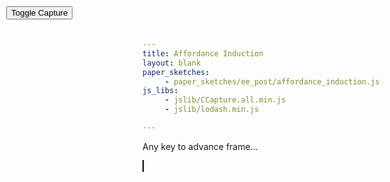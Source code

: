 ```yaml
---
title: Affordance Induction
layout: blank
paper_sketches:
     - paper_sketches/ee_post/affordance_induction.js
js_libs:
     - jslib/CCapture.all.min.js
     - jslib/lodash.min.js

---
```


<style>

#myCanvas {
	border: 1px solid black;
	width: 900px;
	height: 500px;
	background: white;
}

#button {
	position: absolute;
	z-index: 100;
	top: 10px;
	left: 10px;
}
</style>

<p>Any key to advance frame...</p>

<canvas id="myCanvas" width="900" height="500"></canvas>

<button id="button" onClick="buttonClick()" type="button">Toggle Capture</button>

